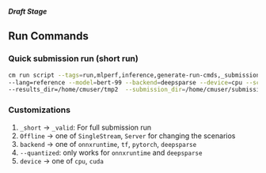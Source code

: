 ***Draft Stage***
## Run Commands
### Quick submission run (short run)
```bash
cm run script --tags=run,mlperf,inference,generate-run-cmds,_submission,_short --submitter=name \
--lang=reference --model=bert-99 --backend=deepsparse --device=cpu --scenario=Offline  --quantized 
--results_dir=/home/cmuser/tmp2  --submission_dir=/home/cmuser/submission --clean
```
### Customizations
1. `_short` -> `_valid`: For full submission run
2. `Offline` -> one of `SingleStream`, `Server` for changing the scenarios
3. `backend` -> one of `onnxruntime`, `tf`, `pytorch`, `deepsparse`
4. `--quantized`: only works for `onnxruntime` and `deepsparse`
5. `device` -> one of `cpu`, `cuda`
